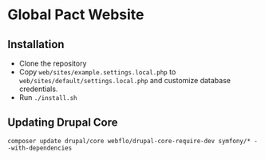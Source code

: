 # Global Pact Website

## Installation
* Clone the repository
* Copy `web/sites/example.settings.local.php` to `web/sites/default/settings.local.php` and customize database credentials.
* Run `./install.sh`

## Updating Drupal Core
`composer update drupal/core webflo/drupal-core-require-dev symfony/* --with-dependencies`
